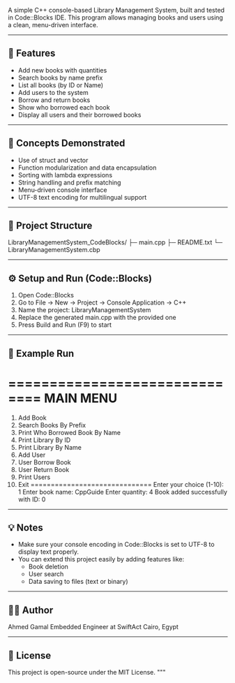 A simple C++ console-based Library Management System, built and tested in Code::Blocks IDE.
This program allows managing books and users using a clean, menu-driven interface.

------------------------------------------------------------
🚀 Features
------------------------------------------------------------
- Add new books with quantities
- Search books by name prefix
- List all books (by ID or Name)
- Add users to the system
- Borrow and return books
- Show who borrowed each book
- Display all users and their borrowed books

------------------------------------------------------------
🧠 Concepts Demonstrated
------------------------------------------------------------
- Use of struct and vector
- Function modularization and data encapsulation
- Sorting with lambda expressions
- String handling and prefix matching
- Menu-driven console interface
- UTF-8 text encoding for multilingual support

------------------------------------------------------------
🧩 Project Structure
------------------------------------------------------------
LibraryManagementSystem_CodeBlocks/
 ├─ main.cpp
 ├─ README.txt
 └─ LibraryManagementSystem.cbp

------------------------------------------------------------
⚙️ Setup and Run (Code::Blocks)
------------------------------------------------------------
1. Open Code::Blocks
2. Go to File → New → Project → Console Application → C++
3. Name the project: LibraryManagementSystem
4. Replace the generated main.cpp with the provided one
5. Press Build and Run (F9) to start

------------------------------------------------------------
🧾 Example Run
------------------------------------------------------------
==============================
        MAIN MENU
==============================
1. Add Book
2. Search Books By Prefix
3. Print Who Borrowed Book By Name
4. Print Library By ID
5. Print Library By Name
6. Add User
7. User Borrow Book
8. User Return Book
9. Print Users
10. Exit
==============================
Enter your choice (1-10): 1
Enter book name: CppGuide
Enter quantity: 4
Book added successfully with ID: 0

------------------------------------------------------------
💡 Notes
------------------------------------------------------------
- Make sure your console encoding in Code::Blocks is set to UTF-8 to display text properly.
- You can extend this project easily by adding features like:
  * Book deletion
  * User search
  * Data saving to files (text or binary)

------------------------------------------------------------
🧑‍💻 Author
------------------------------------------------------------
Ahmed Gamal
Embedded Engineer at SwiftAct
Cairo, Egypt

------------------------------------------------------------
🪪 License
------------------------------------------------------------
This project is open-source under the MIT License.
"""
